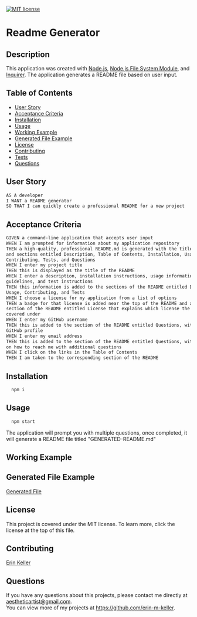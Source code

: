   [![MIT license](https://img.shields.io/badge/License-MIT-purple.svg)](https://lbesson.mit-license.org/)

  # Readme Generator
  
  ## Description 
  This application was created with [Node.js](https://nodejs.org/en), [Node.js File System Module](https://www.w3schools.com/nodejs/nodejs_filesystem.asp), and [Inquirer](https://www.npmjs.com/package/inquirer). The application generates a README file based on user input.
  
  ## Table of Contents
  * [User Story](#user-story)
  * [Acceptance Criteria](#acceptance-criteria)
  * [Installation](#installation)
  * [Usage](#usage)
  * [Working Example](#working-example)
  * [Generated File Example](#generated-file-example)
  * [License](#license)
  * [Contributing](#contributing)
  * [Tests](#tests)
  * [Questions](#questions)

  ## User Story
  ```md
  AS A developer
  I WANT a README generator
  SO THAT I can quickly create a professional README for a new project
  ```

  ## Acceptance Criteria
  ```md
  GIVEN a command-line application that accepts user input
  WHEN I am prompted for information about my application repository
  THEN a high-quality, professional README.md is generated with the title of my project  
  and sections entitled Description, Table of Contents, Installation, Usage, License,  
  Contributing, Tests, and Questions
  WHEN I enter my project title
  THEN this is displayed as the title of the README
  WHEN I enter a description, installation instructions, usage information, contribution  
  guidelines, and test instructions
  THEN this information is added to the sections of the README entitled Description, Installation,  
  Usage, Contributing, and Tests
  WHEN I choose a license for my application from a list of options
  THEN a badge for that license is added near the top of the README and a notice is added to the  
  section of the README entitled License that explains which license the application is  
  covered under
  WHEN I enter my GitHub username
  THEN this is added to the section of the README entitled Questions, with a link to my  
  GitHub profile
  WHEN I enter my email address
  THEN this is added to the section of the README entitled Questions, with instructions  
  on how to reach me with additional questions
  WHEN I click on the links in the Table of Contents
  THEN I am taken to the corresponding section of the README
  ```
  
  ## Installation 
  ``` bash
    npm i
  ```
  
  ## Usage 
  ``` bash
    npm start
  ```

  The application will prompt you with multiple questions, once completed, it will generate a README file titled "GENERATED-README.md"

  ## Working Example

  ## Generated File Example
  [Generated File](https://github.com/erin-m-keller/keller-readme/blob/main/GENERATED-README.md)
  
  ## License 
  This project is covered under the MIT license. To learn more, click the license at the top of this file.
  
  ## Contributing 
  [Erin Keller](https://github.com/erin-m-keller)
  
  ## Questions
  If you have any questions about this projects, please contact me directly at [aestheticartist@gmail.com](aestheticartist@gmail.com).  
  You can view more of my projects at https://github.com/erin-m-keller.
  